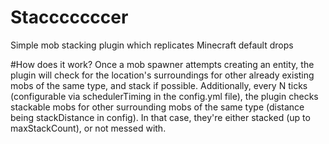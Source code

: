 # Stacccccccer
Simple mob stacking plugin which replicates Minecraft default drops 

#How does it work?
Once a mob spawner attempts creating an entity, the plugin will check for the location's surroundings for other already existing mobs of the same type, and stack if possible.
Additionally, every N ticks (configurable via schedulerTiming in the config.yml file), the plugin checks stackable mobs for other surrounding mobs of the same type (distance being stackDistance in config). In that case, they're either stacked (up to maxStackCount), or not messed with.
